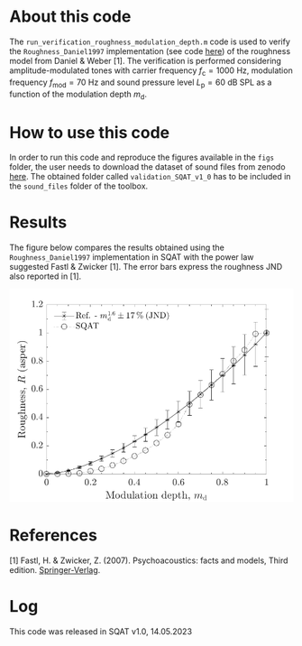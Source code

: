 # About this code 
The `run_verification_roughness_modulation_depth.m` code is used to verify the `Roughness_Daniel1997` implementation (see code [here](../../../../psychoacoustic_metrics/Roughness_Daniel1997/Roughness_Daniel1997.m)) of the roughness model from Daniel & Weber [1]. The verification is performed considering amplitude-modulated tones with carrier frequency $f_{\mathrm{c}}=1000~\mathrm{Hz}$, modulation frequency $f_{\mathrm{mod}}=70~\mathrm{Hz}$ and sound pressure level $L_{\mathrm{p}}=60~\mathrm{dB}~\mathrm{SPL}$ as a function of the modulation depth $m_{\mathrm{d}}$.  

# How to use this code
In order to run this code and reproduce the figures available in the `figs` folder, the user needs to download the dataset of sound files from zenodo <a href="https://doi.org/10.5281/zenodo.7933206" target="_blank">here</a>. The obtained folder called `validation_SQAT_v1_0` has to be included in the `sound_files` folder of the toolbox. 

# Results
The figure below compares the results obtained using the `Roughness_Daniel1997` implementation in SQAT with the power law suggested Fastl & Zwicker [1]. The error bars express the roughness JND also reported in [1].

![](figs/verification_roughness_dependence_md.png)   

# References
[1] Fastl, H. & Zwicker, Z. (2007). Psychoacoustics: facts and models, Third edition. [Springer-Verlag](https://doi.org/10.1007/978-3-540-68888-4).

# Log
This code was released in SQAT v1.0, 14.05.2023

